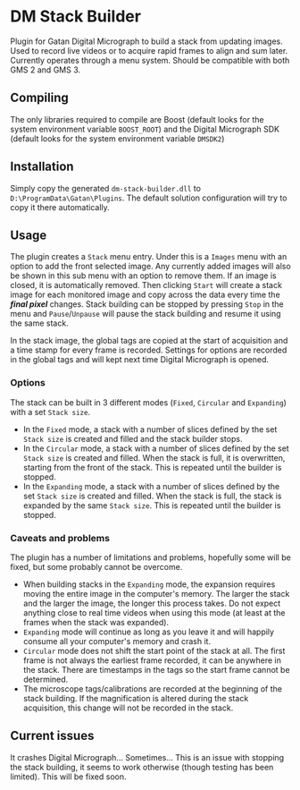 # DM Stack Builder
Plugin for Gatan Digital Micrograph to build a stack from updating images. Used to record live videos or to acquire rapid frames to align and sum later. Currently operates through a menu system. Should be compatible with both GMS 2 and GMS 3.

## Compiling
The only libraries required to compile are Boost (default looks for the system environment variable `BOOST_ROOT`) and the Digital Micrograph SDK (default looks for the system environment variable `DMSDK2`)

## Installation
Simply copy the generated `dm-stack-builder.dll` to `D:\ProgramData\Gatan\Plugins`. The default solution configuration will try to copy it there automatically.

## Usage
The plugin creates a `Stack` menu entry. Under this is a `Images` menu with an option to add the front selected image. Any currently added images will also be shown in this sub menu with an option to remove them. If an image is closed, it is automatically removed. Then clicking `Start` will create a stack image for each monitored image and copy across the data every time the **_final pixel_** changes. Stack building can be stopped by pressing `Stop` in the menu and `Pause`/`Unpause` will pause the stack building and resume it using the same stack.

In the stack image, the global tags are copied at the start of acquisition and a time stamp for every frame is recorded. Settings for options are recorded in the global tags and will kept next time Digital Micrograph is opened.

### Options
The stack can be built in 3 different modes (`Fixed`, `Circular` and `Expanding`) with a set `Stack size`.
 - In the `Fixed` mode, a stack with a number of slices defined by the set `Stack size` is created and filled and the stack builder stops.
 - In the `Circular` mode, a stack with a number of slices defined by the set `Stack size` is created and filled. When the stack is full, it is overwritten, starting from the front of the stack. This is repeated until the builder is stopped.
 - In the `Expanding` mode, a stack with a number of slices defined by the set `Stack size` is created and filled. When the stack is full, the stack is expanded by the same `Stack size`. This is repeated until the builder is stopped.

### Caveats and problems

The plugin has a number of limitations and problems, hopefully some will be fixed, but some probably cannot be overcome.

 - When building stacks in the `Expanding` mode, the expansion requires moving the entire image in the computer's memory. The larger the stack and the larger the image, the longer this process takes. Do not expect anything close to real time videos when using this mode (at least at the frames when the stack was expanded).
 - `Expanding` mode will continue as long as you leave it and will happily consume all your computer's memory and crash it.
 - `Circular` mode does not shift the start point of the stack at all. The first frame is not always the earliest frame recorded, it can be anywhere in the stack. There are timestamps in the tags so the start frame cannot be determined.
 - The microscope tags/calibrations are recorded at the beginning of the stack building. If the magnification is altered during the stack acquisition, this change will not be recorded in the stack.

## Current issues

It crashes Digital Micrograph... Sometimes... This is an issue with stopping the stack building, it seems to work otherwise (though testing has been limited). This will be fixed soon.